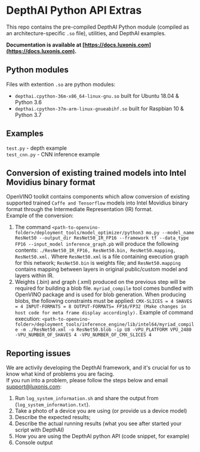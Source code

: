 # DepthAI Python API Extras

This repo contains the pre-compiled DepthAI Python module (compiled as an architecture-specific `.so` file), utilities, and DepthAI examples.

__Documentation is available at [https://docs.luxonis.com](https://docs.luxonis.com).__

## Python modules

Files with extention `.so` are python modules:  
- `depthai.cpython-36m-x86_64-linux-gnu.so` built for Ubuntu 18.04 & Python 3.6  
- `depthai.cpython-37m-arm-linux-gnueabihf.so` built for Raspbian 10 & Python 3.7  

## Examples

`test.py` - depth example  
`test_cnn.py` - CNN inference example

## Conversion of existing trained models into Intel Movidius binary format

OpenVINO toolkit contains components which allow conversion of existing supported trained `Caffe
and Tensorflow` models into Intel Movidius binary format through the Intermediate Representation
(IR) format.  
Example of the conversion:
1. The  command `<path-to-openvino-folder>/deployment_tools/model_optimizer/python3 mo.py --model_name ResNet50 --output_dir ResNet50_IR_FP16 --framework tf --data_type FP16 --input_model inference_graph.pb` will produce the following contents: `./ResNet50_IR_FP16, ResNet50.bin, ResNet50.mapping, ResNet50.xml.` Where `ResNet50.xml` is a file containing execution graph for this network; `ResNet50.bin` is weights file; and `ResNet50.mapping` contains mapping between layers in original public/custom model and layers within IR.
2. Weights (.bin) and graph (.xml) produced on the previous step will be required for building a blob file.
`myriad_compile` tool comes bundled with OpenVINO package and is used for blob generation. When producing blobs, the following constraints must be applied: `CMX-SLICES = 4 SHAVES = 4 INPUT-FORMATS = 8 OUTPUT-FORMATS= FP16/FP32 (Make changes in host code for meta frame display accordingly).` Example of command execution: `<path-to-openvino-folder>/deployment_tools/inference_engine/lib/intel64/myriad_compile -m ./ResNet50.xml -o ResNet50.blob -ip U8 -VPU_PLATFORM VPU_2480 -VPU_NUMBER_OF_SHAVES 4 -VPU_NUMBER_OF_CMX_SLICES 4`

## Reporting issues

We are activily developing the DepthAI framework, and it's crucial for us to know what kind of problems you are facing.  
If you run into a problem, please follow the steps below and email support@luxonis.com: 

1. Run `log_system_information.sh` and share the output from (`log_system_information.txt`).
2. Take a photo of a device you are using (or provide us a device model)
3. Describe the expected results; 
4. Describe the actual running results (what you see after started your script with DepthAI)
5. How you are using the DepthAI python API (code snippet, for example)
6. Console output
